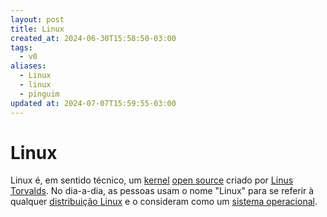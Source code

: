 ```yaml
---
layout: post
title: Linux
created_at: 2024-06-30T15:58:50-03:00
tags:
  - v0
aliases:
  - Linux
  - linux
  - pinguim
updated at: 2024-07-07T15:59:55-03:00
---
```

# Linux 
Linux é, em sentido técnico, um [kernel](_insight/2024-07-07-Kernel.md) [open source](api/2024/07/2024-07-02-Open_Source.md) criado por [Linus Torvalds](Linus%20Torvalds.md). No dia-a-dia, as pessoas usam o nome "Linux" para se referir à qualquer [distribuição Linux](api/2024/06/30/2024-06-30-Distro_Linux.md) e o consideram como um [sistema operacional](api/2024/06/30/2024-06-30-Sistema_Operacional.md).
